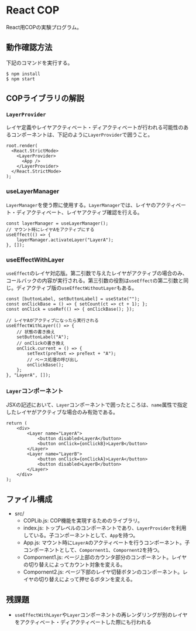 # React COP

React用COPの実験プログラム。

## 動作確認方法

下記のコマンドを実行する。

```
$ npm install
$ npm start
```

## COPライブラリの解説

### `LayerProvider`

レイヤ定義やレイヤアクティベート・ディアクティベートが行われる可能性のあるコンポーネントは、下記のように`LayerProvider`で囲うこと。

```
root.render(
  <React.StrictMode>
    <LayerProvider>
      <App />
    </LayerProvider>
  </React.StrictMode>
);
```

### useLayerManager

`LayerManager`を使う際に使用する。`LayerManager`では、レイヤのアクティベート・ディアクティベート、レイヤアクティブ確認を行える。

```
const layerManager = useLayerManager();
// マウント時にレイヤAをアクティブにする
useEffect(() => {
    layerManager.activateLayer("LayerA");
}, []);
```

### useEffectWithLayer

`useEffect`のレイヤ対応版。第二引数で与えたレイヤがアクティブの場合のみ、コールバックの内容が実行される。第三引数の役割は`useEffect`の第二引数と同じ。ディアクティブ版の`useEffectWithoutLayer`もある。

```
const [buttonLabel, setButtonLabel] = useState("");
const onClickBase = () => { setCount(ct => ct + 1); };
const onClick = useRef(() => { onClickBase(); });

// レイヤAがアクティブになったら実行される
useEffectWithLayer(() => {
    // 状態の書き換え
    setButtonLabel("A");
    // onClickの書き換え
    onClick.current = () => {
        setText(preText => preText + "A");
        // ベース処理の呼び出し
        onClickBase();
    };
}, "LayerA", []);

```

### `Layer`コンポーネント

JSXの記述において、`Layer`コンポーネントで囲ったところは、`name`属性で指定したレイヤがアクティブな場合のみ有効である。

```
return (
    <div>
        <Layer name="LayerA">
            <button disabled>LayerA</button>
            <button onClick={onClickB}>LayerB</button>
        </Layer>
        <Layer name="LayerB">
            <button onClick={onClickA}>LayerA</button>
            <button disabled>LayerB</button>
        </Layer>
    </div>
);
```

## ファイル構成

- src/
    - COPLib.js: COP機能を実現するためのライブラリ。
    - index.js: トップレベルのコンポーネントであり、`LayerProvider`を利用している。子コンポーネントとして、`App`を持つ。
    - App.js: マウント時に`LayerA`のアクティベートを行うコンポーネント。子コンポーネントとして、`Compornent1`、`Compornent2`を持つ。
    - Compornent1.js: ページ上部のカウンタ部分のコンポーネント。レイヤの切り替えによってカウント対象を変える。
    - Compornent2.js: ページ下部のレイヤ切替ボタンのコンポーネント。レイヤの切り替えによって押せるボタンを変える。

## 残課題

- `useEffectWithLayer`や`Layer`コンポーネントの再レンダリングが別のレイヤをアクティベート・ディアクティベートした際にも行われる
